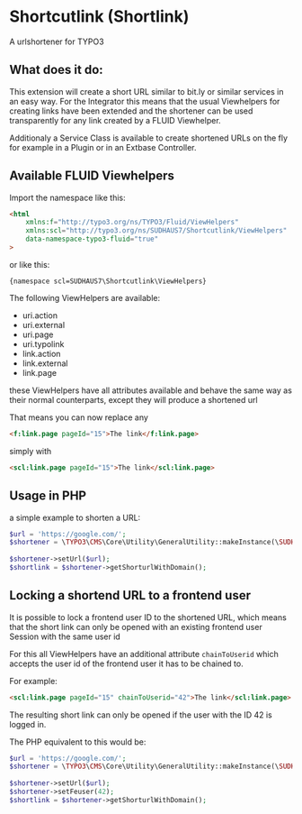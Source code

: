 # Shortcutlink (Shortlink) 

A urlshortener for TYPO3

## What does it do:

This extension will create a short URL similar to bit.ly or similar services in an easy way. For the Integrator this means that the usual Viewhelpers for creating links have been extended and the shortener can be used transparently for any link created by a FLUID Viewhelper.

Additionaly a Service Class is available to create shortened URLs on the fly for example in a Plugin or in an Extbase Controller.

## Available FLUID Viewhelpers

Import the namespace like this:


```html
<html
    xmlns:f="http://typo3.org/ns/TYPO3/Fluid/ViewHelpers"
    xmlns:scl="http://typo3.org/ns/SUDHAUS7/Shortcutlink/ViewHelpers"
    data-namespace-typo3-fluid="true"
>
``` 

or like this:

```
{namespace scl=SUDHAUS7\Shortcutlink\ViewHelpers}
```

The following ViewHelpers are available:

- uri.action
- uri.external
- uri.page
- uri.typolink
- link.action
- link.external
- link.page

these ViewHelpers have all attributes available and behave the same way as their normal counterparts, except they will produce a shortened url

That means you can now replace any 
```html
<f:link.page pageId="15">The link</f:link.page>
```
simply with
```html
<scl:link.page pageId="15">The link</scl:link.page>
```



## Usage in PHP

a simple example to shorten a URL:

```php
$url = 'https://google.com/';
$shortener = \TYPO3\CMS\Core\Utility\GeneralUtility::makeInstance(\SUDHAUS7\Shortcutlink\Service\ShortlinkService::class);
    
$shortener->setUrl($url);
$shortlink = $shortener->getShorturlWithDomain();
``` 

## Locking a shortend URL to a frontend user

It is possible to lock a frontend user ID to the shortened URL, which means that the short link can only be opened with an existing frontend user Session with the same user id

For this all ViewHelpers have an additional attribute `chainToUserid` which accepts the user id of the frontend user it has to be chained to.

For example:
```html
<scl:link.page pageId="15" chainToUserid="42">The link</scl:link.page>
```

The resulting short link can only be opened if the user with the ID 42 is logged in.

The PHP equivalent to this would be:

```php
$url = 'https://google.com/';
$shortener = \TYPO3\CMS\Core\Utility\GeneralUtility::makeInstance(\SUDHAUS7\Shortcutlink\Service\ShortlinkService::class);
    
$shortener->setUrl($url);
$shortener->setFeuser(42);
$shortlink = $shortener->getShorturlWithDomain();
``` 

